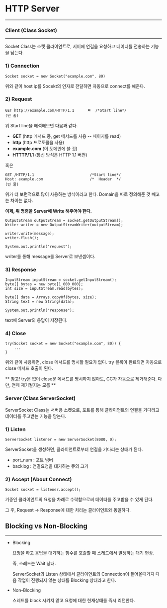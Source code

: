# HTTP Server

---

### **Client (Class Socket)**
---
Socket Class는 소켓 클라이언트로, 서버에 연결을 요청하고 데이터를 전송하는 기능을 담는다. 
### **1) Connection**
```
Socket socket = new Socket("example.com", 80)
```
위와 같이 host ip를 Socekt의 인자로 전달하면 자동으로 connect를 해준다.

### **2) Request**
```
GET http://example.com/HTTP/1.1      ㅉ  /*Start line*/
(빈 줄)
```

위 Start line을 해석해보면 다음과 같다.     
* **GET** (http 메서드 중, get 메서드를 사용 -- 페이지를 read)
* **http** (http 프로토콜을 사용)  
* **example.com** (이 도메인에 쓸 것)
* **HTTTP/1.1** (통신 방식은 HTTP 1.1 버전)

혹은

```
GET /HTTP/1.1                         /*Start line*/
Host: example.com                     /*  Header  */
(빈 줄)
```

위가 더 보편적으로 많이 사용하는 방식이라고 한다. Domain을 따로 정의해준 것 빼고는 차이는 없다.

**이제, 위 명령을 Server에 Write 해주어야 한다.**

```
OutputStream outputStream = socket.getOutputStream();
Writer writer = new OutputStreamWriter(outputStream);

writer.write(message);
writer.flush();

System.out.println("request");
```
writer를 통해 message를 Server로 보낸셈이다.

### **3) Response**
```
InputStream inputStream = socket.getInputStream();
byte[] bytes = new byte[1_000_000];
int size = inputStream.read(bytes);

byte[] data = Arrays.copyOf(bytes, size);
String text = new String(data);

System.out.println("response");
```
text에 Server의 응답이 저장된다.

### **4) Close**
```
try(Socket socket = new Socket("example.com", 80)) {
    ...
}
```
위와 같이 사용하면, close 메서드를 명시할 필요가 없다. try 블록이 완료되면 자동으로 close 메서드 호출이 된다.     

** 참고! try문 없이 close문 메서드를 명시하지 않아도, GC가 자동으로 제거해준다. 다만, 언제 제거될지는 모름 **

### **Server (Class ServerSocket)**
ServerSocket Class는 서버용 소켓으로, 포트를 통해 클라이언트의 연결을 기다리고 데이터를 주고받는 기능을 담는다. 

### **1) Listen**
```
ServerSocket listener = new ServerSocket(8080, 0);
```
ServerSocket을 생성하면, 클라이언트로부터 연결을 기다리는 상태가 된다.
- port_num : 포트 넘버
- backlog : 연결요청을 대기하는 큐의 크기

### **2) Accept (About Connect)**
```
Socket socket = listener.accept();
```
기중인 클라이언트의 요청을 차례로 수락함으로써 데이터를 주고받을 수 있게 된다.

그 후, Request -> Response에 대한 처리는 클라이언트와 동일하다.


## **Blocking vs Non-Blocking**
---
* Blocking   

    요청을 하고 응답을 대기하는 함수를 호출할 때 스레드에서 발생하는 대기 현상.

    즉, 스레드는 Wait 상태.

    ServerSocket의 Listen 상태에서 클라이언트의 Connection이 들어올때가지 다음 작업이 진행되지 않는 상태를 Blocking 상태라고 한다.


* Non-Blocking

    스레드를 block 시키지 않고 요청에 대한 현재상태를 즉시 리턴한다.